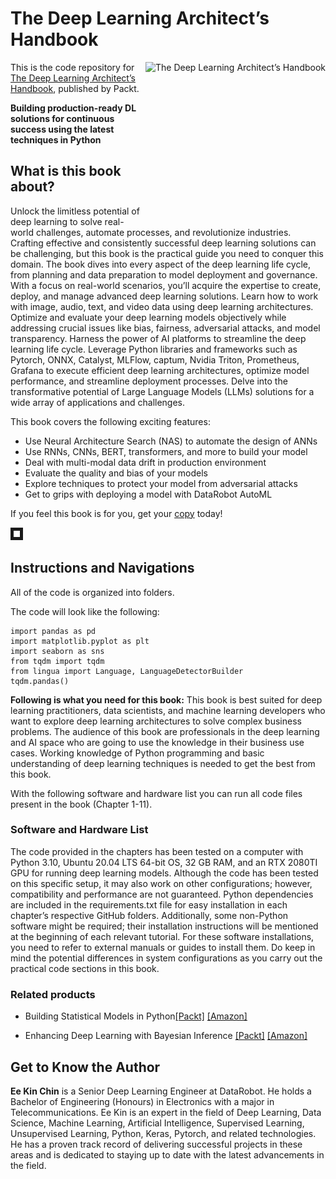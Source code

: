 # The Deep Learning Architect’s Handbook

<a href="https://www.packtpub.com/product/deep-learning-architect/9781803243795?utm_source=github&utm_medium=repository&utm_id=9781803243795"><img src="https://content.packt.com/B18187/cover_image_small.jpg" alt="The Deep Learning Architect’s Handbook" height="256px" align="right"></a>

This is the code repository for [The Deep Learning Architect’s Handbook](https://www.packtpub.com/product/deep-learning-architect/9781803243795?utm_source=github&utm_medium=repository&utm_id=9781803243795), published by Packt.

**Building production-ready DL solutions for continuous success using the latest techniques in Python**

## What is this book about?
Unlock the limitless potential of deep learning to solve real-world challenges, automate processes, and revolutionize industries. Crafting effective and consistently successful deep learning solutions can be challenging, but this book is the practical guide you need to conquer this domain. The book dives into every aspect of the deep learning life cycle, from planning and data preparation to model deployment and governance. With a focus on real-world scenarios, you’ll acquire the expertise to create, deploy, and manage advanced deep learning solutions. Learn how to work with image, audio, text, and video data using deep learning architectures. Optimize and evaluate your deep learning models objectively while addressing crucial issues like bias, fairness, adversarial attacks, and model transparency. Harness the power of AI platforms to streamline the deep learning life cycle. Leverage Python libraries and frameworks such as Pytorch, ONNX, Catalyst, MLFlow, captum, Nvidia Triton, Prometheus, Grafana to execute efficient deep learning architectures, optimize model performance, and streamline deployment processes. Delve into the transformative potential of Large Language Models (LLMs) solutions for a wide array of applications and challenges.

This book covers the following exciting features: 
* Use Neural Architecture Search (NAS) to automate the design of ANNs
* Use RNNs, CNNs, BERT, transformers, and more to build your model
* Deal with multi-modal data drift in production environment
* Evaluate the quality and bias of your models
* Explore techniques to protect your model from adversarial attacks
* Get to grips with deploying a model with DataRobot AutoML

If you feel this book is for you, get your [copy](https://www.amazon.com/dp/B0CGM6RWMK) today!

<a href="https://www.packtpub.com/?utm_source=github&utm_medium=banner&utm_campaign=GitHubBanner"><img src="https://raw.githubusercontent.com/PacktPublishing/GitHub/master/GitHub.png" 
alt="https://www.packtpub.com/" border="5" /></a>


## Instructions and Navigations
All of the code is organized into folders.

The code will look like the following:
```
import pandas as pd  
import matplotlib.pyplot as plt 
import seaborn as sns 
from tqdm import tqdm 
from lingua import Language, LanguageDetectorBuilder 
tqdm.pandas() 
```


**Following is what you need for this book:**
This book is best suited for deep learning practitioners, data scientists, and machine learning developers who want to explore deep learning architectures to solve complex business problems. The audience of this book are professionals in the deep learning and AI space who are going to use the knowledge in their business use cases. Working knowledge of Python programming and basic understanding of deep learning techniques is needed to get the best from this book.

With the following software and hardware list you can run all code files present in the book (Chapter 1-11).


### Software and Hardware List

The code provided in the chapters has been tested on a computer with Python 3.10, Ubuntu 20.04 LTS 64-bit OS, 32 GB RAM, and an RTX 2080TI GPU for running deep learning models. Although the code has been tested on this specific setup, it may also work on other configurations; however, compatibility and performance are not guaranteed. Python dependencies are included in the requirements.txt file for easy installation in each chapter’s respective GitHub folders. Additionally, some non-Python software might be required; their installation instructions will be mentioned at the beginning of each relevant tutorial. For these software installations, you need to refer to external manuals or guides to install them. Do keep in mind the potential differences in system configurations as you carry out the practical code sections in this book. 


### Related products <Other books you may enjoy>
* Building Statistical Models in Python[[Packt]](https://www.packtpub.com/product/Building-Statistical-Models-in-Python/9781800565661) [[Amazon]](https://www.amazon.com/dp/1804614289)

* Enhancing Deep Learning with Bayesian Inference [[Packt]](https://www.packtpub.com/product/Enhancing-Deep-Learning-with-Bayesian-Inference/9781803246888) [[Amazon]](https://www.amazon.com/dp/180324688X)

## Get to Know the Author
**Ee Kin Chin**
is a Senior Deep Learning Engineer at DataRobot. He holds a Bachelor of Engineering (Honours) in Electronics with a major in Telecommunications. Ee Kin is an expert in the field of Deep Learning, Data Science, Machine Learning, Artificial Intelligence, Supervised Learning, Unsupervised Learning, Python, Keras, Pytorch, and related technologies. He has a proven track record of delivering successful projects in these areas and is dedicated to staying up to date with the latest advancements in the field.
